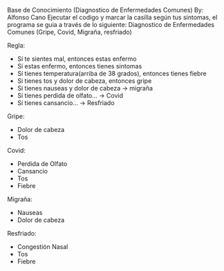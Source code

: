 Base de Conocimiento (Diagnostico de Enfermedades Comunes)
By: Alfonso Cano
Ejecutar el codigo y marcar la casilla según tus sintomas, el programa se guia a través de lo siguiente:
Diagnostico de Enfermedades Comunes (Gripe, Covid, Migraña, resfriado)

Regla: 
- Sí te sientes mal, entonces estas enfermo
- Sí estas enfermo, entonces tienes sintomas
- Sí tienes temperatura(arriba de 38 grados), entonces tienes fiebre
- Si tienes tos y dolor de cabeza, entonces gripe
- Sí tienes nauseas y dolor de cabeza -> migraña
- Sí tienes perdida de olfato... -> Covid
- Sí tienes cansancio... -> Resfriado

Gripe:
- Dolor de cabeza
- Tos

Covid:
- Perdida de Olfato
- Cansancio
- Tos
- Fiebre

Migraña:
- Nauseas
- Dolor de cabeza

Resfriado:
- Congestión Nasal
- Tos
- Fiebre
